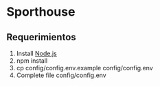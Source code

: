 # Sporthouse

## Requerimientos
1. Install [Node.js](https://nodejs.org/en)
2. npm install 
3. cp config/config.env.example config/config.env
4. Complete file config/config.env
